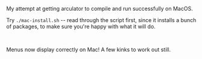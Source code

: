 My attempt at getting arculator to compile and run successfully on MacOS.  

Try `./mac-install.sh` -- read through the script first, since it installs a bunch of packages, to make sure you're happy with what it will do.  


&nbsp;

Menus now display correctly on Mac! A few kinks to work out still.